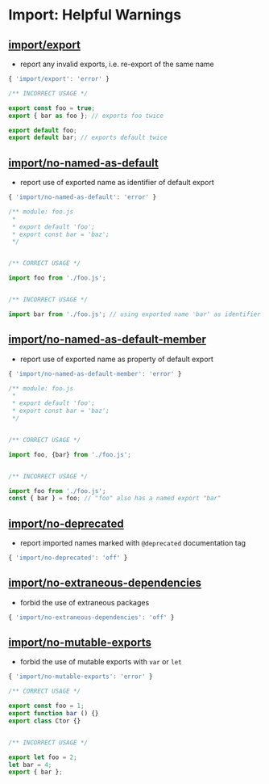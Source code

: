 # Import: Helpful Warnings



## [import/export](https://github.com/benmosher/eslint-plugin-import/blob/master/docs/rules/export.md)

- report any invalid exports, i.e. re-export of the same name

``````javascript
{ 'import/export': 'error' }
``````

``````javascript
/** INCORRECT USAGE */

export const foo = true;
export { bar as foo }; // exports foo twice

export default foo;
export default bar; // exports default twice
``````



## [import/no-named-as-default](https://github.com/benmosher/eslint-plugin-import/blob/master/docs/rules/no-named-as-default.md)

- report use of exported name as identifier of default export

``````javascript
{ 'import/no-named-as-default': 'error' }
``````

``````javascript
/** module: foo.js
 *
 * export default 'foo';
 * export const bar = 'baz';
 */


/** CORRECT USAGE */

import foo from './foo.js';


/** INCORRECT USAGE */

import bar from './foo.js'; // using exported name 'bar' as identifier for default export
``````



## [import/no-named-as-default-member](https://github.com/benmosher/eslint-plugin-import/blob/master/docs/rules/no-named-as-default-member.md)

- report use of exported name as property of default export

``````javascript
{ 'import/no-named-as-default-member': 'error' }
``````

``````javascript
/** module: foo.js
 *
 * export default 'foo';
 * export const bar = 'baz';
 */


/** CORRECT USAGE */

import foo, {bar} from './foo.js';


/** INCORRECT USAGE */

import foo from './foo.js';
const { bar } = foo; // "foo" also has a named export "bar"
``````



## [import/no-deprecated](https://github.com/benmosher/eslint-plugin-import/blob/master/docs/rules/no-deprecated.md)

- report imported names marked with `@deprecated` documentation tag

``````javascript
{ 'import/no-deprecated': 'off' }
``````



## [import/no-extraneous-dependencies](https://github.com/benmosher/eslint-plugin-import/blob/master/docs/rules/no-extraneous-dependencies.md)

- forbid the use of extraneous packages

``````javascript
{ 'import/no-extraneous-dependencies': 'off' }
``````



## [import/no-mutable-exports](https://github.com/benmosher/eslint-plugin-import/blob/master/docs/rules/no-mutable-exports.md)

- forbid the use of mutable exports with `var` or `let`

``````javascript
{ 'import/no-mutable-exports': 'error' }
``````

``````javascript
/** CORRECT USAGE */

export const foo = 1;
export function bar () {}
export class Ctor {}


/** INCORRECT USAGE */

export let foo = 2;
let bar = 4;
export { bar };
``````

